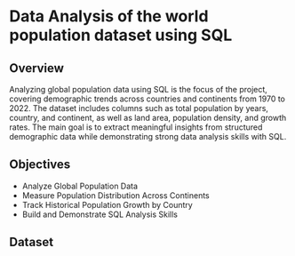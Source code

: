 # Data Analysis of the world population dataset using SQL

## Overview
Analyzing global population data using SQL is the focus of the project, covering demographic trends across countries and continents from 1970 to 2022. The dataset includes columns such as total population by years, country, and continent, as well as land area, population density, and growth rates. The main goal is to extract meaningful insights from structured demographic data while demonstrating strong data analysis skills with SQL.

## Objectives
- Analyze Global Population Data
- Measure Population Distribution Across Continents
- Track Historical Population Growth by Country
- Build and Demonstrate SQL Analysis Skills

## Dataset
